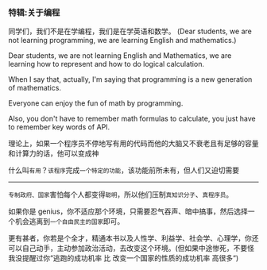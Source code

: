### 特辑:关于编程

同学们，我们不是在学编程，我们是在学英语和数学。
(Dear students, we are not learning programming, we are learning English and mathematics.)

Dear students, we are not learning English and Mathematics, we are learning how to represent and how to do logical calculation.

When I say that, actually, I'm saying that programming is a new generation of mathematics.

Everyone can enjoy the fun of math by programming.

Also, you don't have to remember math formulas to calculate, you just have to remember key words of API.

理论上，如果一个程序员不停地写有用的代码而他的大脑又不衰老且有足够的容量和计算力的话，他可以变成神

什么叫`有用`？`该程序`完成`一个特定的功能`，该功能前所未有，但人们又迫切需要

___

`专制政府、国家`害怕每个人都变得`聪明`，所以他们压制`真知识分子`、`真程序员`。

如果你是 genius，你不适应那个环境，只需要忍气吞声、暗中搞事，然后选择一个机会逃离到`一个自由民主的国家`即可。

更有甚者，你若是个全才，精通本书以及人性学、利益学、社会学、心理学，你还可以自己动手，主动参加政治活动，去改变这个环境。(但如果中途惨死，不要怪我没提醒过你“逃跑的成功机率 比 改变一个国家的性质的成功机率 高很多“)